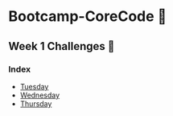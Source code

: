 # Bootcamp-CoreCode 🚀

## Week 1 Challenges  🎯
### Index
- [Tuesday](week1-Tuesday.md)
- [Wednesday](week1-wednesday.md)
- [Thursday](week1-Thursday.md)